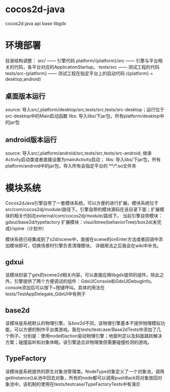 ﻿# cocos2d-java
cocos2d java api base libgdx

# 环境部署
目录结构调整：
src/ —— 引擎代码
platform/{platform}/src —— 引擎与平台相关的代码，各平台对应的ApplicationStartup。
tests/src —— 测试工程的代码
tests/src-{platform} —— 测试工程在指定平台上的启动代码
({platform} = desktop,android) 

## 桌面版本运行
source: 导入src/,platform/desktop/src,tests/src,tests/src-desktop；运行位于src-desktop中的Main启动函数
libs: 导入libs/下jar包，所有platform/desktop中的jar包

## android版本运行
source: 导入src/,platform/android/src,tests/src,tests/src-android; 继承Activity启动类或者直接设置为mainActivity启动；
libs: 导入libs/下jar包，所有platform/android中的jar包，导入所有会指定平台的 **/*.so文件夹

# 模块系统
Cocos2dJava引擎自带了一套模块系统，可以方便的进行扩展。模块系统位于src/com/cocos2dj/module/路径下。引擎自带的模块源码在该目录下面；扩展模块的相关代码在external/com/cocos2dj/module/路径下。
当前引擎自带模块：gdxui/base2d/typefactory
扩展模块：visui/btree(behaviorTree)/box2d(未完成)/spine（计划中）

模块系统已经集成到了s2d/scene中，直接在scene的onEnter方法或者回调中添加模块即可，切换场景时引擎负责清理模块。
详细用法之后我会在wiki中补充。

## gdxui
该模块封装了gdx的scene2d相关内容。可以直接应用libgdx提供的组件。除此之外，引擎提供了两个方便调试的组件：GdxUIConsole和GdxUIDebugInfo。console添加后可以按下~按键呼叫。具体的用法在tests/TestAppDelegate_GdxUI中有例子

## base2d
该模块是系统默认的物理引擎。与box2d不同，该物理引擎基本不提供物理模拟功能，可以方便的制作平台类游戏。我在tests/testcase/Base2dTests中添加了几个例子。分别是：使用node的action驱动物理引擎；地面判定以及斜面跳跃解决方案；碰撞监听和对象休眠。该引擎适合非物理类但需要碰撞检测的游戏。

## TypeFactory
该模块是系统提供的原生对象池管理类。NodeType对象定义了一个对象池，调用getInstance()从池中回去对象，所有的node都可以调用pushBack将对象放回对象池中。该机制的使用在tests/testcase/TypeFactoryTests中有演示

